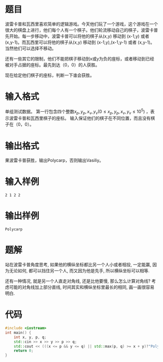 # 题目

波雷卡普和瓦西里喜欢简单的逻辑游戏。今天他们玩了一个游戏，这个游戏在一个很大的棋盘上进行，他们每个人有一个棋子。他们轮流移动自己的棋子，波雷卡普先开始。每一步移动中，波雷卡普可以将他的棋子从(x,y) 移动到 (x-1,y) 或者 (x,y-1)。而瓦西里可以将他的棋子从(x,y) 移动到 (x-1,y),(x-1,y-1) 或者 (x,y-1)。当然他们可以选择不移动。

还有一些其它的限制，他们不能把棋子移动到x或y为负的座标，或者移动到已经被对手占据的座标。最先到达（0，0）的人获胜。

现在给定他们棋子的座标，判断一下谁会获胜。

# 输入格式

单组测试数据。 第一行包含四个整数$x_p,y_p,x_v,y_v (0≤x_p,y_p,x_v,y_v≤10^5)$ ，表示波雷卡普和瓦西里棋子的座标。 输入保证他们的棋子在不同位置，而且没有棋子在（0，0）。

# 输出格式

果波雷卡普获胜，输出Polycarp，否则输出Vasiliy。

# 输入样例

```
2 1 2 2
```

# 输出样例

```
Polycarp
```

# 题解

站在波雷卡普角度思考, 如果他的横纵坐标都比另一个人小或者相投, 一定能赢, 因为无论如何, 都可以挡住另一个人, 而又因为他是先手, 所以横纵坐标可以相等.


还有一种情况, 就是另一个人直走对角线, 还是比他要慢, 那么怎么计算对角线? 考虑可能的对角线加上部分直线, 时间其实和横纵坐标里最长的相同, 画一画很容易明白.

# 代码

```c++
#include <iostream>
int main() {
    int x, y, p, q;
    std::cin >> x >> y >> p >> q;
    std::cout << (((x <= p && y <= q) || std::max(p, q) >= x + y)?"Polycarp":"Vasiliy") << std::endl;
    return 0;
}
```